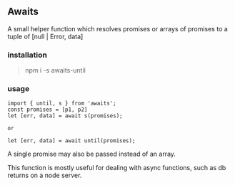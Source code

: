 ## Awaits

A small helper function which resolves promises or arrays of promises to a tuple of [null | Error, data]

### installation

> npm i -s awaits-until

### usage

	import { until, s } from 'awaits';
	const promises = [p1, p2]
	let [err, data] = await s(promises);

	or

	let [err, data] = await until(promises);


A single promise may also be passed instead of an array. 

This function is mostly useful for dealing with async functions, such as db returns on a node server.